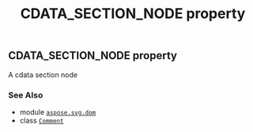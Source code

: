 ﻿---
title: CDATA_SECTION_NODE property
second_title: Aspose.SVG for Python via .NET API References
description: 
type: docs
weight: 250
url: /python-net/aspose.svg.dom/comment/cdata_section_node/
is_root: false
---

## CDATA_SECTION_NODE property


A cdata section node

### See Also
* module [`aspose.svg.dom`](../../)
* class [`Comment`](/svg/python-net/aspose.svg.dom/comment)
